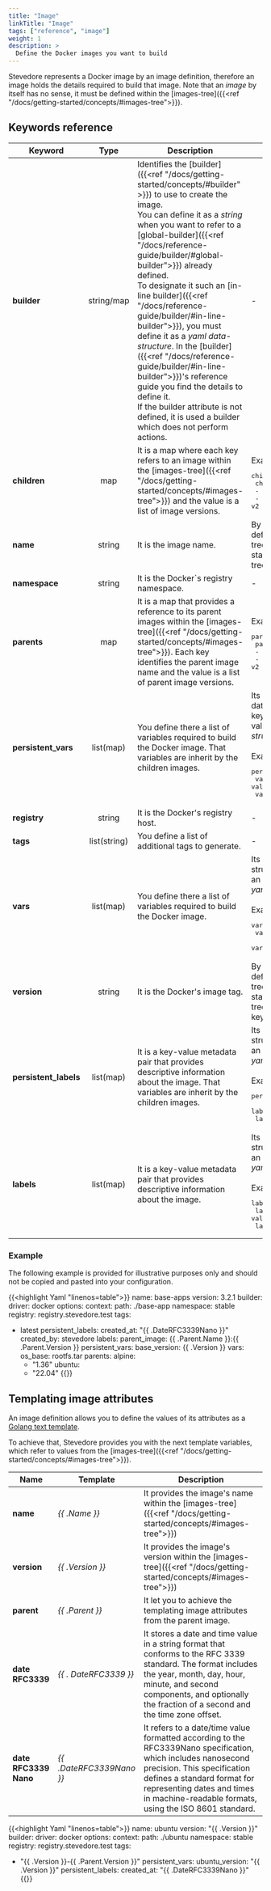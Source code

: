 ```yaml
---
title: "Image"
linkTitle: "Image"
tags: ["reference", "image"]
weight: 1
description: >
  Define the Docker images you want to build
---
```


Stevedore represents a Docker image by an image definition, therefore an image holds the details required to build that image.
Note that an _image_ by itself has no sense, it must be defined within the [images-tree]({{<ref "/docs/getting-started/concepts/#images-tree">}}).

## Keywords reference

|Keyword|Type|Description|Value|
|---|:---:|---|---|
|**builder**| string/map | Identifies the [builder]({{<ref "/docs/getting-started/concepts/#builder" >}}) to use to create the image.<br>You can define it as a _string_ when you want to refer to a [global-builder]({{<ref "/docs/reference-guide/builder/#global-builder">}}) already defined.<br>To designate it such an [in-line builder]({{<ref "/docs/reference-guide/builder/#in-line-builder">}}), you must define it as a _yaml data-structure_. In the [builder]({{<ref "/docs/reference-guide/builder/#in-line-builder">}})'s reference guide you find the details to define it.<br>If the builder attribute is not defined, it is used a builder which does not perform actions. | - |
|**children**| map | It is a map where each key refers to an image within the [images-tree]({{<ref "/docs/getting-started/concepts/#images-tree">}}) and the value is a list of image versions. | <br>Example:<br><pre>children:<br>  child1:<br>  - v1<br>  - v2</pre> |
|**name**| string | It is the image name. | By default its value is defined as the [images-tree]({{<ref "/docs/getting-started/concepts/#images-tree">}})'s image name key |
|**namespace**| string | It is the Docker`s registry namespace. | - |
|**parents**| map | It is a map that provides a reference to its parent images within the [images-tree]({{<ref "/docs/getting-started/concepts/#images-tree">}}). Each key identifies the parent image name and the value is a list of parent image versions. | <br>Example:<br><pre>parents:<br>  parent1:<br>  - v1<br>  - v2</pre> |
|**persistent_vars**| list(map) | You define there a list of variables required to build the Docker image. That variables are inherit by the children images. | Its value is a key-value data-structure where each key is an _string_ and its value a _yaml data-structure_.<br><br>Example:<br><pre>persistent_vars:<br>  var1: value<br>  var2: value</pre> | - |
|**registry**| string | It is the Docker's registry host. | - |
|**tags**| list(string) | You define a list of additional tags to generate. | - |
|**vars**| list(map) | You define there a list of variables required to build the Docker image. | Its value is a key-value structure where each key is an _string_ and its value a _yaml data-structure_.<br><br>Example:<br><pre>vars:<br>  var1: value<br>  var2: value</pre> | - |
|**version**| string | It is the Docker's image tag. | By default its value is defined as the [images-tree]({{<ref "/docs/getting-started/concepts/#images-tree">}})'s image version key |
|**persistent_labels**| list(map) | It is a key-value metadata pair that provides descriptive information about the image. That variables are inherit by the children images. | Its value is a key-value structure where each key is an _string_ and its value a _yaml data-structure_.<br><br>Example:<br><pre>persistent_labels:<br>  label1: value<br>  label2: value</pre> |
|**labels**| list(map) | It is a key-value metadata pair that provides descriptive information about the image. | Its value is a key-value structure where each key is an _string_ and its value a _yaml data-structure_.<br><br>Example:<br><pre>labels:<br>  label1: value<br>  label2: value</pre> |

### Example
The following example is provided for illustrative purposes only and should not be copied and pasted into your configuration.

{{<highlight Yaml "linenos=table">}}
name: base-apps
version: 3.2.1
builder:
  driver: docker
  options:
  	context:
	  path: ./base-app
namespace: stable
registry: registry.stevedore.test
tags:
  - latest
persistent_labels:
  created_at: "{{ .DateRFC3339Nano }}"
  created_by: stevedore
labels:
  parent_image: {{ .Parent.Name }}:{{ .Parent.Version }}
persistent_vars:
  base_version: {{ .Version }}
vars:
  os_base: rootfs.tar
parents:
  alpine:
    - "1.36"
  ubuntu:
    - "22.04"
{{</highlight>}}

## Templating image attributes

An image definition allows you to define the values of its attributes as a [Golang text template](https://pkg.go.dev/text/template).

To achieve that, Stevedore provides you with the next template variables, which refer to values from the [images-tree]({{<ref "/docs/getting-started/concepts/#images-tree">}}).

|Name|Template|Description|
|---|---|---|
| **name** | _{{ .Name }}_ | It provides the image's name within the [images-tree]({{<ref "/docs/getting-started/concepts/#images-tree">}}) |
| **version** | _{{ .Version }}_ | It provides the image's version within the [images-tree]({{<ref "/docs/getting-started/concepts/#images-tree">}}) |
| **parent** | _{{ .Parent }}_ | It let you to achieve the templating image attributes from the parent image. |
| **date RFC3339** | _{{ . DateRFC3339 }}_ | It stores a date and time value in a string format that conforms to the RFC 3339 standard. The format includes the year, month, day, hour, minute, and second components, and optionally the fraction of a second and the time zone offset. |
|**date RFC3339 Nano**| _{{ .DateRFC3339Nano }}_ | It refers to a date/time value formatted according to the RFC3339Nano specification, which includes nanosecond precision. This specification defines a standard format for representing dates and times in machine-readable formats, using the ISO 8601 standard. |

{{<highlight Yaml "linenos=table">}}
name: ubuntu
version: "{{ .Version }}"
builder:
  driver: docker
  options:
  	context:
	  path: ./ubuntu
namespace: stable
registry: registry.stevedore.test
tags:
  - "{{ .Version }}-{{ .Parent.Version }}"
persistent_vars:
  ubuntu_version: "{{ .Version }}"
persistent_labels:
  created_at: "{{ .DateRFC3339Nano }}"
{{</highlight>}}
